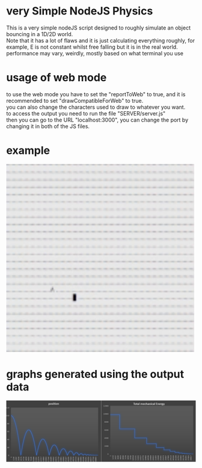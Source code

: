 # very Simple NodeJS Physics
This is a very simple nodeJS script designed to roughly simulate an object bouncing in a 1D/2D world.
<br/> Note that it has a lot of flaws and it is just calculating everything roughly, for example, E is not constant whilst free falling but it is in the real world.
<br/> performance may vary, weirdly, mostly based on what terminal you use
# usage of web mode
to use the web mode you have to set the "reportToWeb" to true, and it is recommended to set "drawCompatibleForWeb" to true.<br/>
you can also change the characters used to draw to whatever you want.<br/>
to access the output you need to run the file "SERVER/server.js"<br/>
then you can go to the URL "localhost:3000", you can change the port by changing it in both of the JS files.
# example
<img src="example.gif" alt="Gif" height=500; width=500;><br/>
# graphs generated using the output data
<img src="screenshot1.png" alt="Screenshot">

